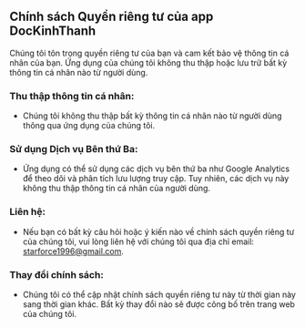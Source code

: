 ## Chính sách Quyền riêng tư của app DocKinhThanh

Chúng tôi tôn trọng quyền riêng tư của bạn và cam kết bảo vệ thông tin cá nhân của bạn. Ứng dụng của chúng tôi không thu thập hoặc lưu trữ bất kỳ thông tin cá nhân nào từ người dùng.

### Thu thập thông tin cá nhân:
- Chúng tôi không thu thập bất kỳ thông tin cá nhân nào từ người dùng thông qua ứng dụng của chúng tôi.

### Sử dụng Dịch vụ Bên thứ Ba:
- Ứng dụng có thể sử dụng các dịch vụ bên thứ ba như Google Analytics để theo dõi và phân tích lưu lượng truy cập. Tuy nhiên, các dịch vụ này không thu thập thông tin cá nhân của người dùng.

### Liên hệ:
- Nếu bạn có bất kỳ câu hỏi hoặc ý kiến ​​nào về chính sách quyền riêng tư của chúng tôi, vui lòng liên hệ với chúng tôi qua địa chỉ email: starforce1996@gmail.com.

### Thay đổi chính sách:
- Chúng tôi có thể cập nhật chính sách quyền riêng tư này từ thời gian này sang thời gian khác. Bất kỳ thay đổi nào sẽ được công bố trên trang web của chúng tôi.
